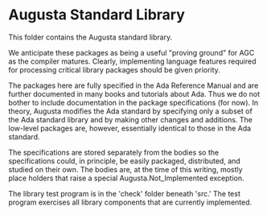 
Augusta Standard Library
========================

This folder contains the Augusta standard library.

We anticipate these packages as being a useful "proving ground" for AGC as the compiler matures.
Clearly, implementing language features required for processing critical library packages should
be given priority.

The packages here are fully specified in the Ada Reference Manual and are further documented in
many books and tutorials about Ada. Thus we do not bother to include documentation in the
package specifications (for now). In theory, Augusta modifies the Ada standard by specifying
only a subset of the Ada standard library and by making other changes and additions. The
low-level packages are, however, essentially identical to those in the Ada standard.

The specifications are stored separately from the bodies so the specifications could, in
principle, be easily packaged, distributed, and studied on their own. The bodies are, at the
time of this writing, mostly place holders that raise a special Augusta.Not_Implemented
exception.

The library test program is in the 'check' folder beneath 'src.' The test program exercises all
library components that are currently implemented.
